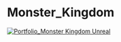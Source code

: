# Monster_Kingdom


[![Portfolio_Monster Kingdom Unreal](https://youtu.be/2n5I-hvZMJY/0.jpg)](https://youtu.be/XjZYAE4gA6E")


